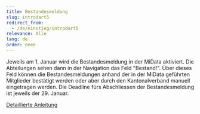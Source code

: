 ```yaml
---
title: Bestandesmeldung
slug: introdart5
redirect_from:
  - /de/einstieg/introdart5
relevance: Alle
lang: de
order: eeee
---
```


Jeweils am 1. Januar wird die Bestandesmeldung in der MiData aktiviert. Die Abteilungen sehen dann in der Navigation das Feld "Bestand!". Über dieses Feld können die Bestandesmeldungen anhand der in der MiData geführten Mitglieder bestätigt werden oder aber durch den Kantonalverband manuell eingetragen werden. Die Deadline fürs Abschliessen der Bestandesmeldung ist jeweils der 29. Januar.

[Detaillierte Anleitung](https://pfadi.swiss/de/publikationen-downloads/downloads/detail/215/midata-factsheet-bestandesmeldung/)
